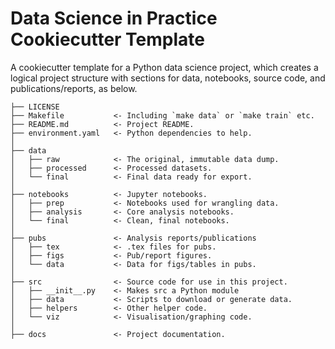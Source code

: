Data Science in Practice Cookiecutter Template
==============================

A cookiecutter template for a Python data science project, which creates a logical project structure with sections for data, notebooks, source code, and publications/reports, as below.

```
├── LICENSE
├── Makefile           <- Including `make data` or `make train` etc.
├── README.md          <- Project README.
├── environment.yaml   <- Python dependencies to help.
│
├── data
│   ├── raw            <- The original, immutable data dump.
│   ├── processed      <- Processed datasets.
│   └── final          <- Final data ready for export.
│
├── notebooks          <- Jupyter notebooks.
│   ├── prep           <- Notebooks used for wrangling data.
│   ├── analysis       <- Core analysis notebooks.
│   └── final          <- Clean, final notebooks.
│
├── pubs               <- Analysis reports/publications
│   ├── tex            <- .tex files for pubs.
│   ├── figs           <- Pub/report figures.
│   └── data           <- Data for figs/tables in pubs.
│
├── src                <- Source code for use in this project.
│   ├── __init__.py    <- Makes src a Python module
│   ├── data           <- Scripts to download or generate data.
│   ├── helpers        <- Other helper code.
│   └── viz            <- Visualisation/graphing code.
│
├── docs               <- Project documentation.
```
